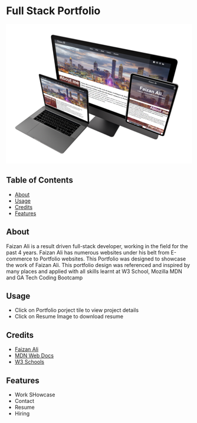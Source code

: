 # Full Stack Portfolio
![Portfolio_Mock_Up](assets/images/Portfolio_Mock_Up.png)

## Table of Contents
- [About](#about)
- [Usage](#usage)
- [Credits](#credits)
- [Features](#features)


## About
Faizan Ali is a result driven full-stack developer, working in the field for the past 4 years. Faizan Ali has numerous websites under his belt from E-commerce to Portfolio websites.
This Portfolio was designed to showcase the work of Faizan Ali. This portfolio design was referenced and inspired by many places and applied with all skills learnt at W3 School, Mozilla MDN and GA Tech Coding Bootcamp


## Usage
- Click on Portfolio porject tile to view project details
- Click on Resume Image to download resume

## Credits
- [Faizan Ali](https://github.com/alifaizan786-op)
- [MDN Web Docs](https://developer.mozilla.org/en-US/)
- [W3 Schools](https://www.w3schools.com/)

## Features
- Work SHowcase
- Contact
- Resume
- Hiring

